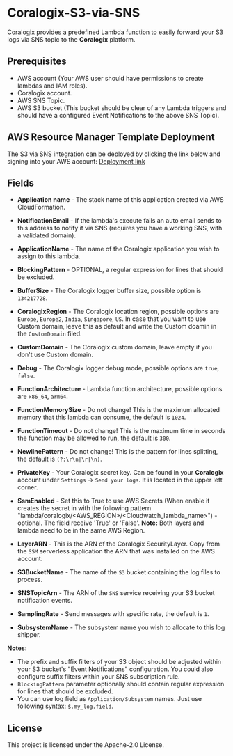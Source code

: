 # Coralogix-S3-via-SNS

Coralogix provides a predefined Lambda function to easily forward your S3 logs via SNS topic to the **Coralogix** platform.

## Prerequisites

* AWS account (Your AWS user should have permissions to create lambdas and IAM roles).
* Coralogix account.
* AWS SNS Topic.
* AWS S3 bucket (This bucket should be clear of any Lambda triggers and should have a configured Event Notifications to the above SNS Topic).

## AWS Resource Manager Template Deployment

The S3 via SNS integration can be deployed by clicking the link below and signing into your AWS account:
[Deployment link](https://serverlessrepo.aws.amazon.com/applications/eu-central-1/597078901540/Coralogix-S3-via-SNS)

## Fields

* **Application name** - The stack name of this application created via AWS CloudFormation.

* **NotificationEmail** - If the lambda's execute fails an auto email sends to this address to notify it via SNS (requires you have a working SNS, with a validated domain).

* **ApplicationName** - The name of the Coralogix application you wish to assign to this lambda.

* **BlockingPattern** - OPTIONAL, a regular expression for lines that should be excluded.

* **BufferSize** - The Coralogix logger buffer size, possible option is ``134217728``.

* **CoralogixRegion** - The Coralogix location region, possible options are ``Europe``, ``Europe2``, ``India``, ``Singapore``, ``US``. In case that you want to use Custom domain, leave this as default and write the Custom doamin in the ``CustomDomain`` filed.

* **CustomDomain** - The Coralogix custom domain, leave empty if you don't use Custom domain.

* **Debug** - The Coralogix logger debug mode, possible options are ``true``, ``false``.

* **FunctionArchitecture** - Lambda function architecture, possible options are ``x86_64``, ``arm64``.

* **FunctionMemorySize** - Do not change! This is the maximum allocated memory that this lambda can consume, the default is ``1024``.

* **FunctionTimeout** - Do not change! This is the maximum time in seconds the function may be allowed to run, the default is ``300``.

* **NewlinePattern** - Do not change! This is the pattern for lines splitting, the default is ``(?:\r\n|\r|\n)``.

* **PrivateKey** - Your Coralogix secret key. Can be found in your **Coralogix** account under `Settings` -> `Send your logs`. It is located in the upper left corner.

* **SsmEnabled** - Set this to True to use AWS Secrets  (When enable it creates the secret in with the following pattern "lambda/coralogix/<AWS_REGION>/<Cloudwatch_lambda_name>") - optional. The field receive 'True' or 'False'. 
**Note:** Both layers and lambda need to be in the same AWS Region.

* **LayerARN** - This is the ARN of the Coralogix SecurityLayer. Copy from the ``SSM`` serverless application the ARN that was installed on the AWS account. 

* **S3BucketName** - The name of the `S3` bucket containing the log files to process.

* **SNSTopicArn** - The ARN of the `SNS` service receiving your S3 bucket notification events.

* **SamplingRate** - Send messages with specific rate, the default is ``1``.

* **SubsystemName** - The subsystem name you wish to allocate to this log shipper.


**Notes:** 
* The prefix and suffix filters of your S3 object should be adjusted within your S3 bucket's "Event Notifications" configuration. You could also configure suffix filters within your SNS subscription rule.
* `BlockingPattern` parameter optionally should contain regular expression for lines that should be excluded.
* You can use log field as `Application/Subsystem` names. Just use following syntax: `$.my_log.field`.

## License

This project is licensed under the Apache-2.0 License.
